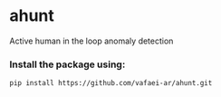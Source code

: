 # ahunt
Active human in the loop anomaly detection



### Install the package using:

``pip install https://github.com/vafaei-ar/ahunt.git``




